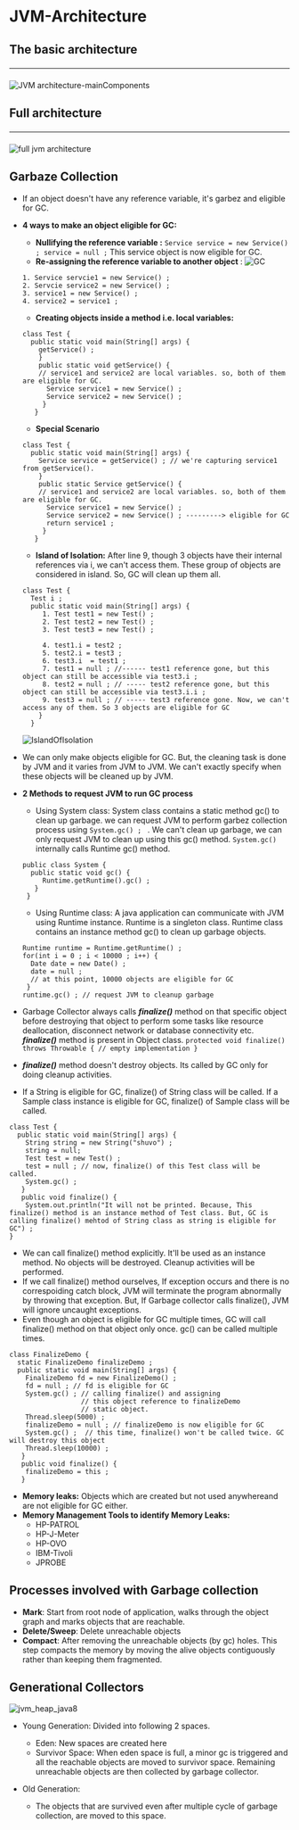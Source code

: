 # JVM-Architecture
## The basic architecture <hr>
   ![JVM architecture-mainComponents](https://user-images.githubusercontent.com/36560845/107139410-1e7b7780-6945-11eb-99ff-25611653aee3.png)

## Full architecture <hr>
  ![full jvm architecture](https://user-images.githubusercontent.com/36560845/107154944-d178bf00-699f-11eb-94de-b2c334f36ba3.png)
  
## Garbaze Collection 
* If an object doesn't have any reference variable, it's garbez and eligible for GC. 
* **4 ways to make an object eligible for GC:**
  * **Nullifying the reference variable :**  ``` Service service = new Service() ; service = null ; ```  This service object is now eligible for GC. 
  * **Re-assigning the reference variable to another object** : 
  ![GC](https://user-images.githubusercontent.com/36560845/109393283-e915e880-794a-11eb-877a-367c78314b08.png)

  ```
  1. Service servcie1 = new Service() ; 
  2. Servcie service2 = new Service() ; 
  3. service1 = new Service() ;  
  4. service2 = service1 ; 
  ```
  * **Creating objects inside a method i.e. local variables:**
  ```
  class Test {
    public static void main(String[] args) {
      getService() ; 
      }
      public static void getService() {
      // service1 and service2 are local variables. so, both of them are eligible for GC.
        Service service1 = new Service() ;  
        Service service2 = new Service() ; 
       }
     }     
  ```
  * **Special Scenario**
  ```
  class Test {
    public static void main(String[] args) {
      Service service = getService() ; // we're capturing service1 from getService(). 
      }
      public static Service getService() {
      // service1 and service2 are local variables. so, both of them are eligible for GC.
        Service service1 = new Service() ;  
        Service service2 = new Service() ; ---------> eligible for GC
        return service1 ; 
       }
     }
  ```
  * **Island of Isolation:** 
  After line 9, though 3 objects have their internal references via i, we can't access them. These group of objects are considered in island. So, GC will clean up them all.
  ```
  class Test {
    Test i ; 
    public static void main(String[] args) {
       1. Test test1 = new Test() ; 
       2. Test test2 = new Test() ; 
       3. Test test3 = new Test() ; 
       
       4. test1.i = test2 ; 
       5. test2.i = test3 ; 
       6. test3.i  = test1 ; 
       7. test1 = null ; //------ test1 reference gone, but this object can still be accessible via test3.i ;
       8. test2 = null ; // ----- test2 reference gone, but this object can still be accessible via test3.i.i ; 
       9. test3 = null ; // ----- test3 reference gone. Now, we can't access any of them. So 3 objects are eligible for GC
      } 
    }
  ```
  ![IslandOfIsolation](https://user-images.githubusercontent.com/36560845/109395711-fdacad80-7957-11eb-91a4-8167d1eb3efd.png)

* We can only make objects eligible for GC. But, the cleaning task is done by JVM and it varies from JVM to JVM. We can't exactly specify when these objects will be cleaned up by JVM.
* **2 Methods to request JVM to run GC process**
    * Using System class: System class contains a static method gc() to clean up garbage. we can request JVM to perform garbez collection process using ```System.gc() ; ``` . We can't clean up garbage, we can only request JVM to clean up using this gc() method. ```System.gc()``` internally calls Runtime gc() method. 
    ```
    public class System { 
      public static void gc() {
         Runtime.getRuntime().gc() ; 
       }
     }
    ```
    * Using Runtime class: A java application can communicate with JVM using Runtime instance. Runtime is a singleton class. Runtime class contains an instance method gc() to clean up garbage objects.
    ```
    Runtime runtime = Runtime.getRuntime() ; 
    for(int i = 0 ; i < 10000 ; i++) {
      Date date = new Date() ; 
      date = null ;
      // at this point, 10000 objects are eligible for GC
     }
    runtime.gc() ; // request JVM to cleanup garbage
    ```
* Garbage Collector always calls ***finalize()*** method on that specific object before destroying that object to perform some tasks like resource deallocation, disconnect network or database connectivity etc. ***finalize()*** method is present in Object class. ``` protected void finalize() throws Throwable { // empty implementation } ```
* ***finalize()*** method doesn't destroy objects. Its called by GC only for doing cleanup activities.
* If a String is eligible for GC, finalize() of String class will be called. If a Sample class instance is eligible for GC, finalize() of Sample class will be called.
```
class Test {
  public static void main(String[] args) {
    String string = new String("shuvo") ;
    string = null; 
    Test test = new Test() ;
    test = null ; // now, finalize() of this Test class will be called.
    System.gc() ; 
   }
   public void finalize() {
    System.out.println("It will not be printed. Because, This finalize() method is an instance method of Test class. But, GC is calling finalize() mehtod of String class as string is eligible for GC") ; 
}
```
* We can call finalize() method explicitly. It'll be used as an instance method. No objects will be destroyed. Cleanup activities will be performed.
* If we call finalize() method ourselves, If exception occurs and there is no correspoiding catch block, JVM will terminate the program abnormally by throwing that exception. But, If Garbage collector calls finalize(), JVM will ignore uncaught exceptions.
* Even though an object is eligible for GC multiple times, GC will call finalize() method on that object only once. gc() can be called multiple times.
```
class FinalizeDemo {
  static FinalizeDemo finalizeDemo ; 
  public static void main(String[] args) {
    FinalizeDemo fd = new FinalizeDemo() ; 
    fd = null ; // fd is eligible for GC 
    System.gc() ; // calling finalize() and assigning
                  // this object reference to finalizeDemo 
                  // static object. 
    Thread.sleep(5000) ; 
    finalizeDemo = null ; // finalizeDemo is now eligible for GC
    System.gc() ;  // this time, finalize() won't be called twice. GC will destroy this object
    Thread.sleep(10000) ; 
   }
   public void finalize() {
    finalizeDemo = this ; 
   }
``` 
* **Memory leaks:** Objects which are created but not used anywhereand are not eligible for GC either.
* **Memory Management Tools to identify Memory Leaks:**
    - HP-PATROL
    - HP-J-Meter
    - HP-OVO
    - IBM-Tivoli
    - JPROBE
   
   
## Processes involved with Garbage collection
   - **Mark**: Start from root node of application, walks through the object graph and marks objects that are reachable.
   - **Delete/Sweep**: Delete unreachable objects
   - **Compact**: After removing the unreachable objects (by gc) holes. This step compacts the memory by moving the alive objects contiguously rather than keeping them fragmented.
   
## Generational Collectors
![jvm_heap_java8](https://user-images.githubusercontent.com/36560845/227317591-168004c9-74ba-4057-a8a9-32ae9dd259e6.png)

* Young Generation: Divided into following 2 spaces.
  - Eden: New spaces are created here
  - Survivor Space: When eden space is full, a minor gc is triggered and all the reachable objects are moved to survivor space. Remaining unreachable objects are then collected by garbage collector.
  
* Old Generation:
  - The objects that are survived even after multiple cycle of garbage collection, are moved to this space. 
